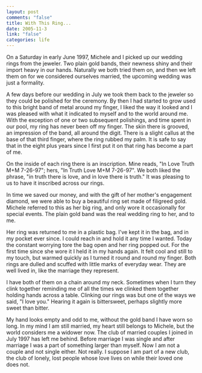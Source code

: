 ```yaml
--- 
layout: post
comments: "false"
title: With This Ring...
date: 2005-11-3
link: "false"
categories: life
---
```

On a Saturday in early June 1997, Michele and I picked up our wedding rings from the jeweler. Two plain gold bands, their newness shiny and their import heavy in our hands. Naturally we both tried them on, and then we left them on for we considered ourselves married, the upcoming wedding was just a formality.

A few days before our wedding in July we took them back to the jeweler so they could be polished for the ceremony. By then I had started to grow used to this bright band of metal around my finger, I liked the way it looked and I was pleased with what it indicated to myself and to the world around me. With the exception of one or two subsequent polishings, and time spent in our pool, my ring has never been off my finger. The skin there is grooved, an impression of the band, all around the digit. There is a slight callus at the base of that third finger, where the ring rubbed my palm. It is safe to say that in the eight plus years since I first put it on that ring has become a part of me.

On the inside of each ring there is an inscription. Mine reads, "In Love Truth M+M 7-26-97"; hers, "In Truth Love M+M 7-26-97". We both liked the phrase, "in truth there is love, and in love there is truth." It was pleasing to us to have it inscribed across our rings.

In time we saved our money, and with the gift of her mother's engagement diamond, we were able to buy a beautiful ring set made of filigreed gold. Michele referred to this as her big ring, and only wore it occasionally for special events. The plain gold band was the real wedding ring to her, and to me.

Her ring was returned to me in a plastic bag. I've kept it in the bag, and in my pocket ever since. I could reach in and hold it any time I wanted. Today the constant worrying tore the bag open and her ring popped out. For the first time since she wore it I held it in my hands again. It felt cool and still to my touch, but warmed quickly as I turned it round and round my finger. Both rings are dulled and scuffed with little marks of everyday wear. They are well lived in, like the marriage they represent.

I have both of them on a chain around my neck. Sometimes when I turn they clink together reminding me of all the times we clinked them together holding hands across a table. Clinking our rings was but one of the ways we said, "I love you." Hearing it again is bittersweet, perhaps slightly more sweet than bitter.

My hand looks empty and odd to me, without the gold band I have worn so long. In my mind I am still married, my heart still belongs to Michele, but the world considers me a widower now. The club of married couples I joined in July 1997 has left me behind. Before marriage I was single and after marriage I was a part of something larger than myself. Now I am not a couple and not single either. Not really. I suppose I am part of a new club, the club of lonely, lost people whose love lives on while their loved one does not.
